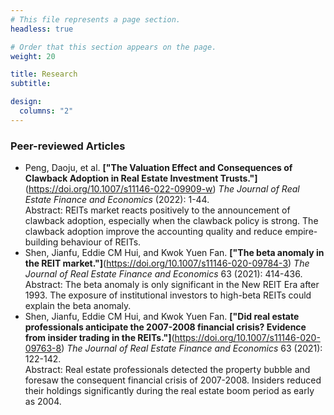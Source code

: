 ```yaml
---
# This file represents a page section.
headless: true

# Order that this section appears on the page.
weight: 20

title: Research
subtitle:

design:
  columns: "2"
---
```


### Peer-reviewed Articles

- Peng, Daoju, et al. **["The Valuation Effect and Consequences of Clawback Adoption in Real Estate Investment Trusts."]**(https://doi.org/10.1007/s11146-022-09909-w) _The Journal of Real Estate Finance and Economics_ (2022): 1-44.
  <div class="text-muted exp-meta">Abstract: REITs market reacts positively to the announcement of clawback adoption, especially when the clawback policy is strong. The clawback adoption improve the accounting quality and reduce empire-building behaviour of REITs.</div>
- Shen, Jianfu, Eddie CM Hui, and Kwok Yuen Fan. **["The beta anomaly in the REIT market."]**(https://doi.org/10.1007/s11146-020-09784-3) _The Journal of Real Estate Finance and Economics_ 63 (2021): 414-436.
  <div class="text-muted exp-meta">Abstract: The beta anomaly is only significant in the New REIT Era after 1993. The exposure of institutional investors to high-beta REITs could explain the beta anomaly.</div>
- Shen, Jianfu, Eddie CM Hui, and Kwok Yuen Fan. **["Did real estate professionals anticipate the 2007-2008 financial crisis? Evidence from insider trading in the REITs."]**(https://doi.org/10.1007/s11146-020-09763-8) _The Journal of Real Estate Finance and Economics_ 63 (2021): 122-142.
  <div class="text-muted exp-meta">Abstract: Real estate professionals detected the property bubble and foresaw the consequent financial crisis of 2007-2008. Insiders reduced their holdings significantly during the real estate boom period as early as 2004.</div>

